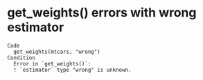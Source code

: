 # get_weights() errors with wrong estimator

    Code
      get_weights(mtcars, "wrong")
    Condition
      Error in `get_weights()`:
      ! `estimator` type "wrong" is unknown.


